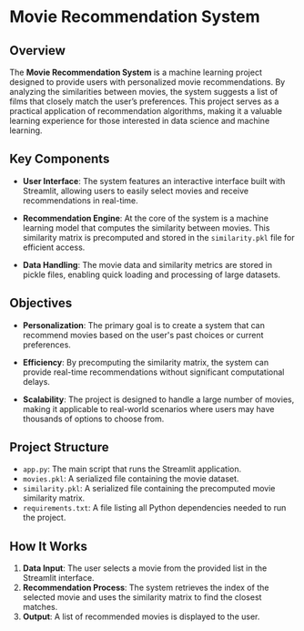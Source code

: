 # Movie Recommendation System

## Overview

The **Movie Recommendation System** is a machine learning project designed to provide users with personalized movie recommendations. By analyzing the similarities between movies, the system suggests a list of films that closely match the user’s preferences. This project serves as a practical application of recommendation algorithms, making it a valuable learning experience for those interested in data science and machine learning.

## Key Components

- **User Interface**: The system features an interactive interface built with Streamlit, allowing users to easily select movies and receive recommendations in real-time.
  
- **Recommendation Engine**: At the core of the system is a machine learning model that computes the similarity between movies. This similarity matrix is precomputed and stored in the `similarity.pkl` file for efficient access.

- **Data Handling**: The movie data and similarity metrics are stored in pickle files, enabling quick loading and processing of large datasets.

## Objectives

- **Personalization**: The primary goal is to create a system that can recommend movies based on the user's past choices or current preferences.
  
- **Efficiency**: By precomputing the similarity matrix, the system can provide real-time recommendations without significant computational delays.

- **Scalability**: The project is designed to handle a large number of movies, making it applicable to real-world scenarios where users may have thousands of options to choose from.

## Project Structure

- `app.py`: The main script that runs the Streamlit application.
- `movies.pkl`: A serialized file containing the movie dataset.
- `similarity.pkl`: A serialized file containing the precomputed movie similarity matrix.
- `requirements.txt`: A file listing all Python dependencies needed to run the project.

## How It Works

1. **Data Input**: The user selects a movie from the provided list in the Streamlit interface.
2. **Recommendation Process**: The system retrieves the index of the selected movie and uses the similarity matrix to find the closest matches.
3. **Output**: A list of recommended movies is displayed to the user.
